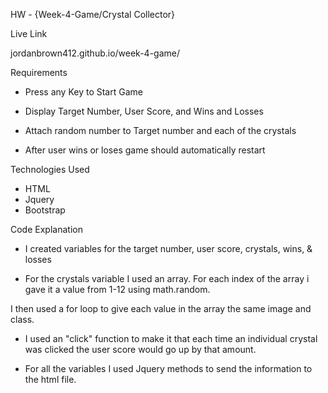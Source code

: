 HW - {Week-4-Game/Crystal Collector}

Live Link

jordanbrown412.github.io/week-4-game/


Requirements

* Press any Key to Start Game

* Display Target Number, User Score, and Wins and Losses

* Attach random number to Target number and each of the crystals

* After user wins or loses game should automatically restart


Technologies Used

* HTML
* Jquery
* Bootstrap

Code Explanation

* I created variables for the target number, user score, crystals, wins, & losses

* For the crystals variable I used an array. For each index of the array i gave it a value from 1-12 using math.random.

I then used a for loop to give each value in the array the same image and class.

* I used an "click" function to make it that each time an individual crystal was clicked the user score would go up by that amount.

* For all the variables I used Jquery methods to send the information to the html file.

